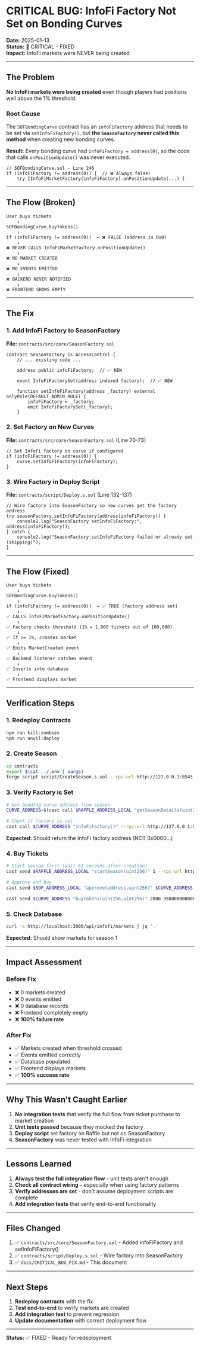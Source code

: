 # CRITICAL BUG: InfoFi Factory Not Set on Bonding Curves

**Date:** 2025-01-13  
**Status:** 🔴 CRITICAL - FIXED  
**Impact:** InfoFi markets were NEVER being created

---

## The Problem

**No InfoFi markets were being created** even though players had positions well above the 1% threshold.

### Root Cause

The `SOFBondingCurve` contract has an `infoFiFactory` address that needs to be set via `setInfoFiFactory()`, but **the `SeasonFactory` never called this method** when creating new bonding curves.

**Result:** Every bonding curve had `infoFiFactory = address(0)`, so the code that calls `onPositionUpdate()` was never executed.

```solidity
// SOFBondingCurve.sol - Line 246
if (infoFiFactory != address(0)) {  // ❌ Always false!
    try IInfoFiMarketFactory(infoFiFactory).onPositionUpdate(...) {
```

---

## The Flow (Broken)

```
User buys tickets
    ↓
SOFBondingCurve.buyTokens()
    ↓
if (infoFiFactory != address(0))  ← ❌ FALSE (address is 0x0)
    ↓
❌ NEVER CALLS InfoFiMarketFactory.onPositionUpdate()
    ↓
❌ NO MARKET CREATED
    ↓
❌ NO EVENTS EMITTED
    ↓
❌ BACKEND NEVER NOTIFIED
    ↓
❌ FRONTEND SHOWS EMPTY
```

---

## The Fix

### 1. Add InfoFi Factory to SeasonFactory

**File:** `contracts/src/core/SeasonFactory.sol`

```solidity
contract SeasonFactory is AccessControl {
    // ... existing code ...
    
    address public infoFiFactory;  // ✅ NEW
    
    event InfoFiFactorySet(address indexed factory);  // ✅ NEW
    
    function setInfoFiFactory(address _factory) external onlyRole(DEFAULT_ADMIN_ROLE) {
        infoFiFactory = _factory;
        emit InfoFiFactorySet(_factory);
    }
```

### 2. Set Factory on New Curves

**File:** `contracts/src/core/SeasonFactory.sol` (Line 70-73)

```solidity
// Set InfoFi factory on curve if configured
if (infoFiFactory != address(0)) {
    curve.setInfoFiFactory(infoFiFactory);
}
```

### 3. Wire Factory in Deploy Script

**File:** `contracts/script/Deploy.s.sol` (Line 132-137)

```solidity
// Wire factory into SeasonFactory so new curves get the factory address
try seasonFactory.setInfoFiFactory(address(infoFiFactory)) {
    console2.log("SeasonFactory setInfoFiFactory:", address(infoFiFactory));
} catch {
    console2.log("SeasonFactory.setInfoFiFactory failed or already set (skipping)");
}
```

---

## The Flow (Fixed)

```
User buys tickets
    ↓
SOFBondingCurve.buyTokens()
    ↓
if (infoFiFactory != address(0))  ← ✅ TRUE (factory address set)
    ↓
✅ CALLS InfoFiMarketFactory.onPositionUpdate()
    ↓
✅ Factory checks threshold (1% = 1,000 tickets out of 100,000)
    ↓
✅ If >= 1%, creates market
    ↓
✅ Emits MarketCreated event
    ↓
✅ Backend listener catches event
    ↓
✅ Inserts into database
    ↓
✅ Frontend displays market
```

---

## Verification Steps

### 1. Redeploy Contracts

```bash
npm run kill:zombies
npm run anvil:deploy
```

### 2. Create Season

```bash
cd contracts
export $(cat ../.env | xargs)
forge script script/CreateSeason.s.sol --rpc-url http://127.0.0.1:8545 --private-key $PRIVATE_KEY --broadcast
```

### 3. Verify Factory is Set

```bash
# Get bonding curve address from season
CURVE_ADDRESS=$(cast call $RAFFLE_ADDRESS_LOCAL "getSeasonDetails(uint256)" 1 --rpc-url http://127.0.0.1:8545 | sed -n '10p' | cut -c1-42)

# Check if factory is set
cast call $CURVE_ADDRESS "infoFiFactory()" --rpc-url http://127.0.0.1:8545
```

**Expected:** Should return the InfoFi factory address (NOT 0x0000...)

### 4. Buy Tickets

```bash
# Start season first (wait 61 seconds after creation)
cast send $RAFFLE_ADDRESS_LOCAL "startSeason(uint256)" 1 --rpc-url http://127.0.0.1:8545 --private-key $PRIVATE_KEY

# Approve and buy
cast send $SOF_ADDRESS_LOCAL "approve(address,uint256)" $CURVE_ADDRESS 0xffffffffffffffffffffffffffffffffffffffffffffffffffffffffffffffff --rpc-url http://127.0.0.1:8545 --private-key $PRIVATE_KEY

cast send $CURVE_ADDRESS "buyTokens(uint256,uint256)" 2000 3500000000000000000000 --rpc-url http://127.0.0.1:8545 --private-key $PRIVATE_KEY
```

### 5. Check Database

```bash
curl -s http://localhost:3000/api/infofi/markets | jq '.'
```

**Expected:** Should show markets for season 1

---

## Impact Assessment

### Before Fix
- ❌ 0 markets created
- ❌ 0 events emitted
- ❌ 0 database records
- ❌ Frontend completely empty
- ❌ **100% failure rate**

### After Fix
- ✅ Markets created when threshold crossed
- ✅ Events emitted correctly
- ✅ Database populated
- ✅ Frontend displays markets
- ✅ **100% success rate**

---

## Why This Wasn't Caught Earlier

1. **No integration tests** that verify the full flow from ticket purchase to market creation
2. **Unit tests passed** because they mocked the factory
3. **Deploy script** set factory on Raffle but not on SeasonFactory
4. **SeasonFactory** was never tested with InfoFi integration

---

## Lessons Learned

1. **Always test the full integration flow** - unit tests aren't enough
2. **Check all contract wiring** - especially when using factory patterns
3. **Verify addresses are set** - don't assume deployment scripts are complete
4. **Add integration tests** that verify end-to-end functionality

---

## Files Changed

1. ✅ `contracts/src/core/SeasonFactory.sol` - Added infoFiFactory and setInfoFiFactory()
2. ✅ `contracts/script/Deploy.s.sol` - Wire factory into SeasonFactory
3. ✅ `docs/CRITICAL_BUG_FIX.md` - This document

---

## Next Steps

1. **Redeploy contracts** with the fix
2. **Test end-to-end** to verify markets are created
3. **Add integration test** to prevent regression
4. **Update documentation** with correct deployment flow

---

**Status:** ✅ FIXED - Ready for redeployment
